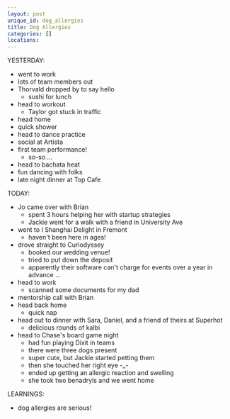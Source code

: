 ```yaml
---
layout: post
unique_id: dog_allergies
title: Dog Allergies
categories: []
locations: 
---
```


YESTERDAY:
* went to work
* lots of team members out
* Thorvald dropped by to say hello
  * sushi for lunch
* head to workout
  * Taylor got stuck in traffic
* head home
* quick shower
* head to dance practice
* social at Artista
* first team performance!
  * so-so ...
* head to bachata heat
* fun dancing with folks
* late night dinner at Top Cafe

TODAY:
* Jo came over with Brian
  * spent 3 hours helping her with startup strategies
  * Jackie went for a walk with a friend in University Ave
* went to I Shanghai Delight in Fremont
  * haven't been here in ages!
* drove straight to Curiodyssey
  * booked our wedding venue!
  * tried to put down the deposit
  * apparently their software can't charge for events over a year in advance ...
* head to work
  * scanned some documents for my dad
* mentorship call with Brian
* head back home
  * quick nap
* head out to dinner with Sara, Daniel, and a friend of theirs at Superhot
  * delicious rounds of kalbi
* head to Chase's board game night
  * had fun playing Dixit in teams
  * there were three dogs present
  * super cute, but Jackie started petting them
  * then she touched her right eye -_-
  * ended up getting an allergic reaction and swelling
  * she took two benadryls and we went home

LEARNINGS:
* dog allergies are serious!
